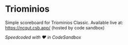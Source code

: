 # Triominios
Simple scoreboard for Triominios Classic.
Available live at: https://ncqut.csb.app/ (hosted by code sandbox)



*Speedcoded with ❤️ in  CodeSandbox*
